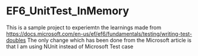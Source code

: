 # EF6_UnitTest_InMemory

This is a sample project to experiemtn the learnings made from https://docs.microsoft.com/en-us/ef/ef6/fundamentals/testing/writing-test-doubles
The only change which has been done from the Microsoft article is that I am using NUnit instead of Microsoft Test case
